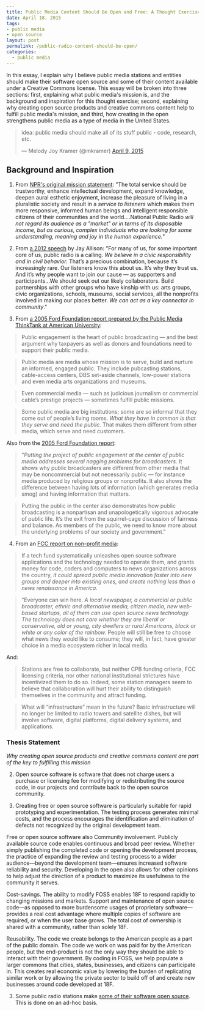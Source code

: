 ```yaml
---
title: Public Media Content Should Be Open and Free: A Thought Exercise
date: April 18, 2015
tags:
- public media
- open source
layout: post
permalink: /public-radio-content-should-be-open/
categories:
  - public media
---
```


In this essay, I explain why I believe public media stations and entities should make their software open source and some of their content available under a Creative Commons license. This essay will be broken into three sections: first, explaining what public media's mission is, and the background and inspiration for this thought exercise; second, explaining why creating open source products and creative commons content help to fulfill public media's mission, and third, how creating in the open strengthens public media as a type of media in the United States.

<blockquote class="twitter-tweet" lang="en"><p>idea: public media should make all of its stuff public - code, research, etc.</p>&mdash; Melody Joy Kramer (@mkramer) <a href="https://twitter.com/mkramer/status/586220651398172672">April 9, 2015</a></blockquote>
<script async src="//platform.twitter.com/widgets.js" charset="utf-8"></script>

## Background and Inspiration

1. From [NPR's original mission statement](http://current.org/2012/05/national-public-radio-purposes/): "The total service should be trustworthy, enhance intellectual development, expand knowledge, deepen aural esthetic enjoyment, increase the pleasure of living in a pluralistic society and result in a *service to listeners* which makes them more responsive, informed human beings and intelligent responsible citizens of their communities and the world....National Public Radio *will not regard its audience as a "market" or in terms of its disposable income, but as curious, complex individuals who are looking for some understanding, meaning and joy in the human experience.*"

2. From [a 2012 speech](http://current.org/2012/06/14260/) by Jay Allison: "For many of us, for some important core of us, public radio is a calling. *We believe in a civic responsibility and in civil behavior.* That’s a precious combination, because it’s increasingly rare. Our listeners know this about us. It’s why they trust us. And it’s why people want to join our cause — as supporters and participants...We should seek out our likely collaborators. Build partnerships with other groups who have kinship with us: arts groups, civic organizations, schools, museums, social services, all the nonprofits involved in making our places better. *We can act as a key connector in community*."

3. From [a 2005 Ford Foundation report prepared by the Public Media ThinkTank at American University](http://current.org/2005/09/what-makes-public-broadcasting-public-is-engagement/): 

> Public engagement is the heart of public broadcasting — and the best argument why taxpayers as well as donors and foundations need to support their public media.

> Public media are media whose mission is to serve, build and nurture an informed, engaged public. They include pubcasting stations, cable-access centers, DBS set-aside channels, low-power stations and even media arts organizations and museums.

> Even commercial media — such as judicious journalism or commercial cable’s prestige projects — sometimes fulfill public missions.

> Some public media are big institutions; some are so informal that they come out of people’s living rooms. *What they have in common is that they serve and need the public.* That makes them different from other media, which serve and need customers.

Also from the [2005 Ford Foundation report](http://current.org/2005/09/what-makes-public-broadcasting-public-is-engagement/): 

> "*Putting the project of public engagement at the center of public media addresses several nagging problems for broadcasters.* It shows why public broadcasters are different from other media that may be noncommercial but not necessarily public — for instance media produced by religious groups or nonprofits. It also shows the difference between having lots of information (which generates media smog) and having information that matters.

>Putting the public in the center also demonstrates how public broadcasting is a nonpartisan and unapologetically vigorous advocate of public life. It’s the exit from the squirrel-cage discussion of fairness and balance. As members of the public, we need to know more about the underlying problems of our society and government."

4. From an [FCC report on non-profit media](http://transition.fcc.gov/osp/inc-report/INoC-31-Nonprofit-Media.pdf): 

>If a tech fund systematically unleashes open source software applications and the technology needed to operate them, and grants money for code, coders and computers to news organizations across the country, *it could spread public media innovation faster into new groups and deeper into existing ones, and create nothing less than a news renaissance in America.*

>“Everyone can win here. *A local newspaper, a commercial or public broadcaster, ethnic and alternative media, citizen media, new web-based startups, all of them can use open source news technology. The technology does not care whether they are liberal or conservative, old or young, city dwellers or rural Americans, black or white or any color of the rainbow.* People will still be free to choose what news they would like to consume; they will, in fact, have greater choice in a media ecosystem richer in local media.

And:

> Stations are free to collaborate, but neither CPB funding criteria, FCC licensing criteria, nor other national institutional strictures have incentivized them to do so. Indeed, some station managers seem to believe that collaboration will
hurt their ability to distinguish themselves in the community and attract funding. 

> What will “infrastructure” mean in the future? Basic infrastructure will no longer be limited to radio towers and satellite dishes, but will involve software, digital platforms, digital delivery systems, and applications. 


### Thesis Statement








*Why creating open source products and creative commons content are part of the key to fulfilling this mission*

2. Open source software is software that does not charge users a purchase or licensing fee for modifying or redistributing the source code, in our projects and contribute back to the open source community.

3. Creating free or open source software is particularly suitable for rapid prototyping and experimentation. The testing process generates minimal costs, and the process encourages the identification and elimination of defects not recognized by the original development team.

Free or open source software also Community involvement. Publicly available source code enables continuous and broad peer review. Whether simply publishing the completed code or opening the development process, the practice of expanding the review and testing process to a wider audience—beyond the development team—ensures increased software reliability and security. Developing in the open also allows for other opinions to help adjust the direction of a product to maximize its usefulness to the community it serves.

Cost-savings. The ability to modify FOSS enables 18F to respond rapidly to changing missions and markets. Support and maintenance of open source code—as opposed to more burdensome usages of proprietary software—provides a real cost advantage where multiple copies of software are required, or when the user base grows. The total cost of ownership is shared with a community, rather than solely 18F.

Reusability. The code we create belongs to the American people as a part of the public domain. The code we work on was paid for by the American people, but the end-product is not the only way they should be able to interact with their government. By coding in FOSS, we help populate a larger commons that cities, states, businesses, and citizens can participate in. This creates real economic value by lowering the burden of replicating similar work or by allowing the private sector to build off of and create new businesses around code developed at 18F.





3. Some public radio stations make [some of their software open source](https://github.com/melodykramer/PublicMedia#repos). This is done on an ad-hoc basis. 
